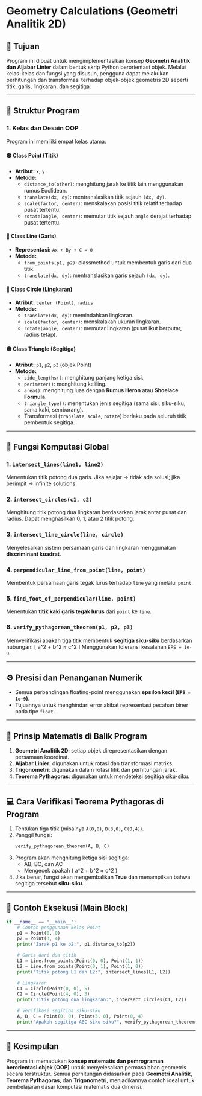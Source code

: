 # Geometry Calculations (Geometri Analitik 2D)

## 📘 Tujuan
Program ini dibuat untuk mengimplementasikan konsep **Geometri Analitik dan Aljabar Linier** dalam bentuk skrip Python berorientasi objek. Melalui kelas-kelas dan fungsi yang disusun, pengguna dapat melakukan perhitungan dan transformasi terhadap objek-objek geometris 2D seperti titik, garis, lingkaran, dan segitiga.

---

## 🧩 Struktur Program

### 1. Kelas dan Desain OOP
Program ini memiliki empat kelas utama:

#### 🟢 **Class Point (Titik)**
- **Atribut:** `x`, `y`
- **Metode:**
  - `distance_to(other)`: menghitung jarak ke titik lain menggunakan rumus Euclidean.
  - `translate(dx, dy)`: mentranslasikan titik sejauh `(dx, dy)`.
  - `scale(factor, center)`: menskalakan posisi titik relatif terhadap pusat tertentu.
  - `rotate(angle, center)`: memutar titik sejauh `angle` derajat terhadap pusat tertentu.

#### 🔵 **Class Line (Garis)**
- **Representasi:** `Ax + By + C = 0`
- **Metode:**
  - `from_points(p1, p2)`: classmethod untuk membentuk garis dari dua titik.
  - `translate(dx, dy)`: mentranslasikan garis sejauh `(dx, dy)`.

#### 🔴 **Class Circle (Lingkaran)**
- **Atribut:** `center (Point)`, `radius`
- **Metode:**
  - `translate(dx, dy)`: memindahkan lingkaran.
  - `scale(factor, center)`: menskalakan ukuran lingkaran.
  - `rotate(angle, center)`: memutar lingkaran (pusat ikut berputar, radius tetap).

#### 🟡 **Class Triangle (Segitiga)**
- **Atribut:** `p1`, `p2`, `p3` (objek Point)
- **Metode:**
  - `side_lengths()`: menghitung panjang ketiga sisi.
  - `perimeter()`: menghitung keliling.
  - `area()`: menghitung luas dengan **Rumus Heron** atau **Shoelace Formula**.
  - `triangle_type()`: menentukan jenis segitiga (sama sisi, siku-siku, sama kaki, sembarang).
  - Transformasi (`translate`, `scale`, `rotate`) berlaku pada seluruh titik pembentuk segitiga.

---

## 🔢 Fungsi Komputasi Global

### 1. `intersect_lines(line1, line2)`
Menentukan titik potong dua garis. Jika sejajar → tidak ada solusi; jika berimpit → infinite solutions.

### 2. `intersect_circles(c1, c2)`
Menghitung titik potong dua lingkaran berdasarkan jarak antar pusat dan radius. Dapat menghasilkan 0, 1, atau 2 titik potong.

### 3. `intersect_line_circle(line, circle)`
Menyelesaikan sistem persamaan garis dan lingkaran menggunakan **discriminant kuadrat**.

### 4. `perpendicular_line_from_point(line, point)`
Membentuk persamaan garis tegak lurus terhadap `line` yang melalui `point`.

### 5. `find_foot_of_perpendicular(line, point)`
Menentukan **titik kaki garis tegak lurus** dari `point` ke `line`.

### 6. `verify_pythagorean_theorem(p1, p2, p3)`
Memverifikasi apakah tiga titik membentuk **segitiga siku-siku** berdasarkan hubungan:
\[ a^2 + b^2 ≈ c^2 \]
Menggunakan toleransi kesalahan `EPS = 1e-9`.

---

## ⚙️ Presisi dan Penanganan Numerik
- Semua perbandingan floating-point menggunakan **epsilon kecil (`EPS = 1e-9`)**.
- Tujuannya untuk menghindari error akibat representasi pecahan biner pada tipe `float`.

---

## 🔬 Prinsip Matematis di Balik Program
1. **Geometri Analitik 2D**: setiap objek direpresentasikan dengan persamaan koordinat.
2. **Aljabar Linier**: digunakan untuk rotasi dan transformasi matriks.
3. **Trigonometri**: digunakan dalam rotasi titik dan perhitungan jarak.
4. **Teorema Pythagoras**: digunakan untuk mendeteksi segitiga siku-siku.

---

## 💻 Cara Verifikasi Teorema Pythagoras di Program
1. Tentukan tiga titik (misalnya `A(0,0)`, `B(3,0)`, `C(0,4)`).
2. Panggil fungsi:
   ```python
   verify_pythagorean_theorem(A, B, C)
   ```
3. Program akan menghitung ketiga sisi segitiga:
   - AB, BC, dan AC
   - Mengecek apakah \( a^2 + b^2 ≈ c^2 \)
4. Jika benar, fungsi akan mengembalikan **True** dan menampilkan bahwa segitiga tersebut **siku-siku**.

---

## 🧠 Contoh Eksekusi (Main Block)
```python
if __name__ == "__main__":
    # Contoh penggunaan kelas Point
    p1 = Point(0, 0)
    p2 = Point(3, 4)
    print("Jarak p1 ke p2:", p1.distance_to(p2))

    # Garis dari dua titik
    L1 = Line.from_points(Point(0, 0), Point(1, 1))
    L2 = Line.from_points(Point(0, 1), Point(1, 0))
    print("Titik potong L1 dan L2:", intersect_lines(L1, L2))

    # Lingkaran
    C1 = Circle(Point(0, 0), 5)
    C2 = Circle(Point(4, 0), 3)
    print("Titik potong dua lingkaran:", intersect_circles(C1, C2))

    # Verifikasi segitiga siku-siku
    A, B, C = Point(0, 0), Point(3, 0), Point(0, 4)
    print("Apakah segitiga ABC siku-siku?", verify_pythagorean_theorem(A, B, C))
```

---

## 📖 Kesimpulan
Program ini memadukan **konsep matematis dan pemrograman berorientasi objek (OOP)** untuk menyelesaikan permasalahan geometris secara terstruktur. Semua perhitungan didasarkan pada **Geometri Analitik**, **Teorema Pythagoras**, dan **Trigonometri**, menjadikannya contoh ideal untuk pembelajaran dasar komputasi matematis dua dimensi.
